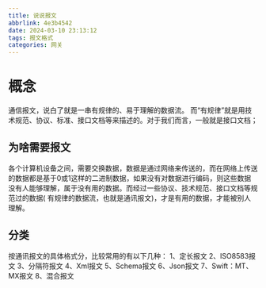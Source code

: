 ```yaml
---
title: 说说报文
abbrlink: 4e3b4542
date: 2024-03-10 23:13:12
tags: 报文格式
categories: 网关
---
```


# 概念

通信报文，说白了就是一串有规律的、易于理解的数据流。 而“有规律”就是用技术规范、协议、标准、接口文档等来描述的。对于我们而言，一般就是接口文档；

## 为啥需要报文

各个计算机设备之间，需要交换数据，数据是通过网络来传送的，而在网络上传送的数据都是基于0或1这样的二进制数据，如果没有对数据进行编码，则这些数据没有人能够理解，属于没有用的数据。而经过一些协议、技术规范、接口文档等规范过的数据(
有规律的数据流，也就是通讯报文)，才是有用的数据，才能被别人理解。

## 分类

按通讯报文的具体格式分，比较常用的有以下几种：
1、定长报文
2、ISO8583报文
3、分隔符报文
4、Xml报文
5、Schema报文
6、Json报文
7、Swift：MT、MX报文
8、混合报文


